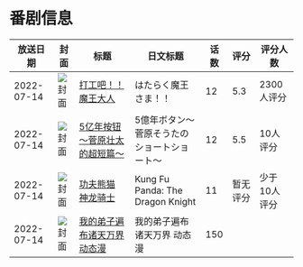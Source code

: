 # 番剧信息

|放送日期|封面|标题|日文标题|话数|评分|评分人数|
|---|---|---|---|---|---|---|
|2022-07-14|![封面](https://lain.bgm.tv/pic/cover/c/f7/11/330057_wMWZn.jpg)|[打工吧！！魔王大人](https://bangumi.tv/subject/330057)|はたらく魔王さま！！|12|5.3|2300人评分|
|2022-07-14|![封面](https://lain.bgm.tv/pic/cover/c/26/0a/387818_jWmj7.jpg)|[5亿年按钮～菅原壮太的超短篇～](https://bangumi.tv/subject/387818)|5億年ボタン～菅原そうたのショートショート～|12|5.5|10人评分|
|2022-07-14|![封面](https://lain.bgm.tv/pic/cover/c/08/a0/388088_VV1vN.jpg)|[功夫熊猫 神龙骑士](https://bangumi.tv/subject/388088)|Kung Fu Panda: The Dragon Knight|11|暂无评分|少于10人评分|
|2022-07-14|![封面](https://lain.bgm.tv/pic/cover/c/67/be/516662_3x8i8.jpg)|[我的弟子遍布诸天万界 动态漫](https://bangumi.tv/subject/516662)|我的弟子遍布诸天万界 动态漫|150|||
